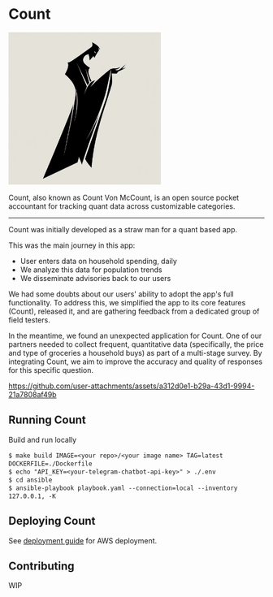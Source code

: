 # Count

<img src="https://github.com/T4GC-Official/count/raw/main/logo.png" width="300">

Count, also known as Count Von McCount, is an open source pocket accountant for tracking quant data across customizable categories. 

---

Count was initially developed as a straw man for a quant based app. 

This was the main journey in this app: 

* User enters data on household spending, daily 
* We analyze this data for population trends
* We disseminate advisories back to our users

We had some doubts about our users' ability to adopt the app's full functionality. To address this, we simplified the app to its core features (Count), released it, and are gathering feedback from a dedicated group of field testers. 

In the meantime, we found an unexpected application for Count. One of our partners needed to collect frequent, quantitative data (specifically, the price and type of groceries a household buys) as part of a multi-stage survey. By integrating Count, we aim to improve the accuracy and quality of responses for this specific question.

https://github.com/user-attachments/assets/a312d0e1-b29a-43d1-9994-21a7808af49b

## Running Count 

Build and run locally
```
$ make build IMAGE=<your repo>/<your image name> TAG=latest DOCKERFILE=./Dockerfile
$ echo "API_KEY=<your-telegram-chatbot-api-key>" > ./.env
$ cd ansible
$ ansible-playbook playbook.yaml --connection=local --inventory 127.0.0.1, -K
```

## Deploying Count

See [deployment guide](./docs/deployment.md) for AWS deployment. 

## Contributing 

WIP

